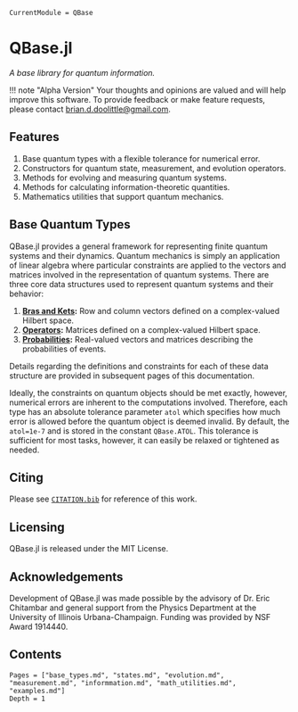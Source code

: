```@meta
CurrentModule = QBase
```
# QBase.jl

*A base library for quantum information.*

!!! note "Alpha Version"
    Your thoughts and opinions are valued and will help improve this software. To
    provide feedback or make feature requests, please contact [brian.d.doolittle@gmail.com](mailto:brian.d.doolittle@gmail.com).


## Features
  1. Base quantum types with a flexible tolerance for numerical error.
  2. Constructors for quantum state, measurement, and evolution operators.
  3. Methods for evolving and measuring quantum systems.
  4. Methods for calculating information-theoretic quantities.
  5. Mathematics utilities that support quantum mechanics.

## Base Quantum Types

QBase.jl provides a general framework for representing finite quantum
systems and their dynamics.
Quantum mechanics is simply an application of linear algebra where particular
constraints are applied to the vectors and matrices involved in the representation
of quantum systems.
There are three core data structures used to represent quantum systems and their behavior:
  1. **[Bras and Kets](@ref):**  Row and column vectors defined on a complex-valued Hilbert space.
  2. **[Operators](@ref):** Matrices defined on a complex-valued Hilbert space.
  3. **[Probabilities](@ref):** Real-valued vectors and matrices describing the probabilities of events.

Details regarding the definitions and constraints for each of these data structure
are provided in subsequent pages of this documentation.

Ideally, the constraints on quantum objects should be met exactly, however, numerical
errors are inherent to the computations involved.
Therefore, each type has an absolute tolerance parameter `atol` which specifies how
much error is allowed before the quantum object is deemed invalid.
By default, the `atol=1e-7` and is stored in the constant `QBase.ATOL`.
This tolerance is sufficient for most tasks, however, it can easily be relaxed or
tightened as needed.

## Citing

Please see [`CITATION.bib`](https://github.com/ChitambarLab/QBase.jl/blob/master/CITATION.bib)
for reference of this work.

## Licensing

QBase.jl is released under the MIT License.

## Acknowledgements

Development of QBase.jl was made possible by the advisory of Dr. Eric Chitambar
and general support from the Physics Department at the University of Illinois
Urbana-Champaign. Funding was provided by NSF Award 1914440.

## Contents

```@contents
Pages = ["base_types.md", "states.md", "evolution.md", "measurement.md", "informmation.md", "math_utilities.md", "examples.md"]
Depth = 1
```
